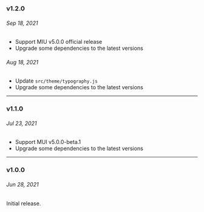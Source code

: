 ### v1.2.0

###### Sep 18, 2021

- Support MIU v5.0.0 official release
- Upgrade some dependencies to the latest versions

###### Aug 18, 2021

- Update `src/theme/typography.js`
- Upgrade some dependencies to the latest versions

---

### v1.1.0

###### Jul 23, 2021

- Support MUI v5.0.0-beta.1
- Upgrade some dependencies to the latest versions

---

### v1.0.0

###### Jun 28, 2021

Initial release.

